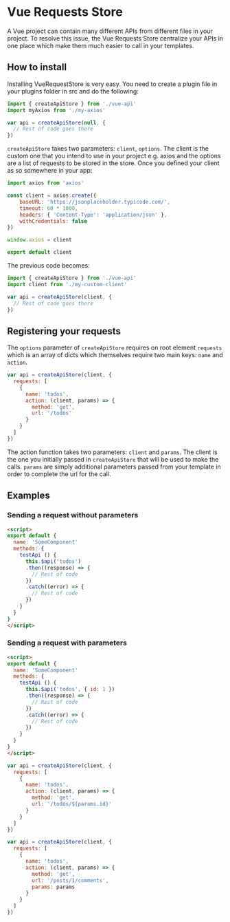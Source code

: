 # Vue Requests Store

A Vue project can contain many different APIs from different files in your project. To resolve this issue, the Vue Requests Store centralize your APIs in one place which make them much easier to call in your templates.

## How to install

Installing VueRequestStore is very easy. You need to create a plugin file in your plugins folder in src and do the following:

```javascript
import { createApiStore } from './vue-api'
import myAxios from './my-axios'

var api = createApiStore(null, {
  // Rest of code goes there
})
```
`createApiStore` takes two parameters: `client`, `options`. The client is the custom one that you intend to use in your project e.g. axios and the options are a list of requests to be stored in the store. Once you defined your client as so somewhere in your app:

```javascript
import axios from 'axios'

const client = axios.create({
    baseURL: 'https://jsonplaceholder.typicode.com/',
    timeout: 60 * 1000,
    headers: { 'Content-Type': 'application/json' },
    withCredentials: false
})

window.axios = client

export default client
```
The previous code becomes:

```javascript
import { createApiStore } from './vue-api'
import client from './my-custom-client'

var api = createApiStore(client, {
  // Rest of code goes there
})
```

## Registering your requests

The `options` parameter of `createApiStore` requires on root element `requests` which is an array of dicts which themselves require two main keys: `name` and `action`.

```javascript
var api = createApiStore(client, {
  requests: [
    {
      name: 'todos',
      action: (client, params) => {
        method: 'get',
        url: '/todos'
      }
    }
  ]
})
```
The action function takes two parameters: `client` and `params`. The client is the one you initially passed in `createApiStore` that will be used to make the calls. `params` are simply additional parameters passed from your template in order to complete the url for the call.

## Examples

### Sending a request without parameters

```html
<script>
export default {
  name: 'SomeComponent'
  methods: {
    testApi () {
      this.$api('todos')
      .then((response) => {
        // Rest of code
      })
      .catch((error) => {
        // Rest of code
      })
    }
  }
}
</script>
```

### Sending a request with parameters

```html
<script>
export default {
  name: 'SomeComponent'
  methods: {
    testApi () {
      this.$api('todos', { id: 1 })
      .then((response) => {
        // Rest of code
      })
      .catch((error) => {
        // Rest of code
      })
    }
  }
}
</script>
```

```javascript
var api = createApiStore(client, {
  requests: [
    {
      name: 'todos',
      action: (client, params) => {
        method: 'get',
        url: '/todos/${params.id}'
      }
    }
  ]
})
```

```javascript
var api = createApiStore(client, {
  requests: [
    {
      name: 'todos',
      action: (client, params) => {
        method: 'get',
        url: '/posts/1/comments',
        params: params
      }
    }
  ]
})
```
